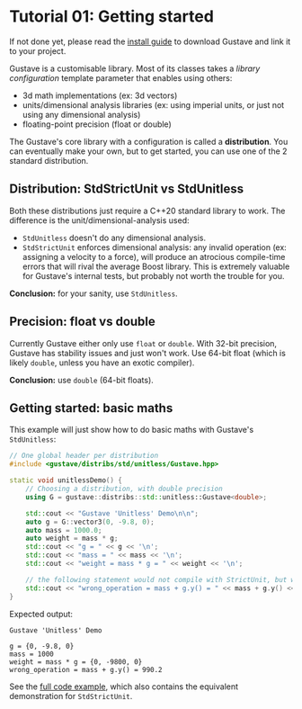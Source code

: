 # Tutorial 01: Getting started

If not done yet, please read the [install guide](../../docs/install.md) to download Gustave and link it to your project.

Gustave is a customisable library. Most of its classes takes a *library configuration* template parameter that enables using others:
* 3d math implementations (ex: 3d vectors)
* units/dimensional analysis libraries (ex: using imperial units, or just not using any dimensional analysis)
* floating-point precision (float or double)

The Gustave's core library with a configuration is called a **distribution**. You can eventually make your own, but to get started, you can use one of the 2 standard distribution.

## Distribution: StdStrictUnit vs StdUnitless

Both these distributions just require a C++20 standard library to work. The difference is the unit/dimensional-analysis used:
* `StdUnitless` doesn't do any dimensional analysis.
* `StdStrictUnit` enforces dimensional analysis: any invalid operation (ex: assigning a velocity to a force), will produce an atrocious compile-time errors that will rival the average Boost library. This is extremely valuable for Gustave's internal tests, but probably not worth the trouble for you.

**Conclusion:** for your sanity, use `StdUnitless`.

## Precision: float vs double

Currently Gustave either only use `float` or `double`. With 32-bit precision, Gustave has stability issues and just won't work. Use 64-bit float (which is likely `double`, unless you have an exotic compiler).

**Conclusion:** use `double` (64-bit floats).

## Getting started: basic maths

This example will just show how to do basic maths with Gustave's `StdUnitless`:
```c++
// One global header per distribution
#include <gustave/distribs/std/unitless/Gustave.hpp>

static void unitlessDemo() {
    // Choosing a distribution, with double precision
    using G = gustave::distribs::std::unitless::Gustave<double>;

    std::cout << "Gustave 'Unitless' Demo\n\n";
    auto g = G::vector3(0, -9.8, 0);
    auto mass = 1000.0;
    auto weight = mass * g;
    std::cout << "g = " << g << '\n';
    std::cout << "mass = " << mass << '\n';
    std::cout << "weight = mass * g = " << weight << '\n';

    // the following statement would not compile with StrictUnit, but will work with Unitless.
    std::cout << "wrong_operation = mass + g.y() = " << mass + g.y() << '\n';
}
```

Expected output:
```
Gustave 'Unitless' Demo

g = {0, -9.8, 0}
mass = 1000
weight = mass * g = {0, -9800, 0}
wrong_operation = mass + g.y() = 990.2
```

See the [full code example](main.cpp), which also contains the equivalent demonstration for `StdStrictUnit`.
